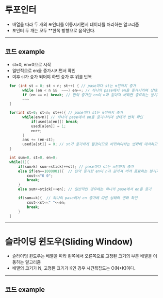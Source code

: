 # 투포인터
 - 배열을 따라 두 개의 포인터를 이동시키면서 데이터를 처리하는 알고리즘
 - 포인터 두 개는 모두 **한쪽 방향으로 움직인다.
___
## 코드 example
 - st=0, en=0으로 시작
 - 일반적으로 en을 증가시키면서 확인
 - 이후 st가 증가 되어야 하면 증가 후 위를 반복
```c++
  for (int st = 0; st < n; st++) { // pase마다 st는 n전까지 증가
        while (en < n &&  ~~~) en++; // 하나의 pase에서 en을 증가시키며 상태의 변화 확인
        if (en == n) break; // 만약 증가한 en이 n과 같아져 버리면 종료하는 분기가 필요한지 확인 (런타임오류 방지)
        ~~~
  }
```
```c++
  for(int st=0; st<n; st++){ // pase마다 st는 n전까지 증가
        while(en<n){ // 하나의 pase에서 en을 증가시키며 상태의 변화 확인
            if(used[a[en]]) break;
            used[a[en]] = 1;
            en++;
        }
        ans += (en-st); 
        used[a[st]] = 0; // st가 증가하게 될것이므로 바뀌어야하는 변화에 대처하고 st의 변화만 적용하여 나머지는 
  }
```
```c++
  int sum=0, st=0, en=0;
  while(1){
      if(sum>k) sum-=stick[++st]; // pase마다 st는 n전까지 증가
      else if(en==1000001){  // 만약 증가한 en이 n과 같아져 버려 종료하는 분기가 필요
          cout<<"0 0";
          break;
      }
      else sum+=stick[++en]; // 일반적인 경우에는 하나의 pase에서 en을 증가

      if(sum==k){  // 하나의 pase에서 en 증가에 따른 상태의 변화 확인
          cout<<st<<" "<<en;
          break;
      }
  }
```
___

# 슬라이딩 윈도우(Sliding Window)
 - 슬라이딩 윈도우는 배열을 따라 왼쪽에서 오른쪽으로 고정된 크기의 부분 배열을 이동하는 알고리즘
 - 배열의 크기가 N, 고정된 크기가 K인 경우 시간복잡도는 O(N+K)이다.
___
## 코드 example
